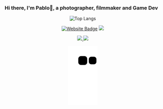 ### Hi there, I'm Pablo👋, a photographer, filmmaker and Game Dev

<!--
**pgat3000/pgat3000** is a ✨ _special_ ✨ repository because its `README.md` (this file) appears on your GitHub profile.

Here are some ideas to get you started:

- 🔭 I’m currently working on ...
- 🌱 I’m currently learning ...
- 👯 I’m looking to collaborate on ...
- 🤔 I’m looking for help with ...
- 💬 Ask me about ...
- 📫 How to reach me: ...
- 😄 Pronouns: ...
- ⚡ Fun fact: ...
-->
<div align="center">
 
  ![Top Langs](https://github-readme-stats.vercel.app/api/top-langs/?username=pgat3000&theme=radical)
  
</div>
<div align="center">
 
[![Website Badge](https://img.shields.io/badge/-pablogatgens.com-47CCCC?style=flat&logo=Google-Chrome&logoColor=white&link=https://pablogatgens.com)](https://pablogatgens.com)
<a href="https://www.instagram.com/pablogatgens/" target="_blank"><img src="https://img.shields.io/badge/-Instagram-%23E4405F?style=for-the-badge&logo=instagram&logoColor=white" target="_blank"></a>
 
 <a href = "pablo.gatgens.chaves@gmail.com"><img src="https://img.shields.io/badge/-Gmail-%23333?style=for-the-badge&logo=gmail&logoColor=white" target="_blank">
 <a href="https://www.linkedin.com/in/pablo-gatgens-618856141/" target="_blank"><img src="https://img.shields.io/badge/-LinkedIn-%230077B5?style=for-the-badge&logo=linkedin&logoColor=white" target="_blank"></a> 
  
  ![Snake animation](https://github.com/rafaballerini/rafaballerini/blob/output/github-contribution-grid-snake.svg)
 
   </div>
